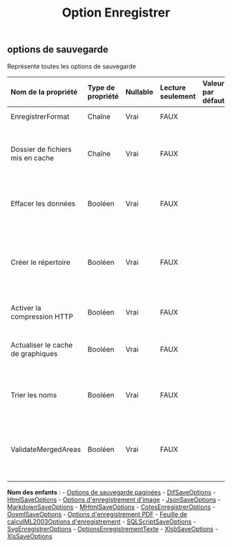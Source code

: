 ﻿---
title: Option Enregistrer
second_title: Aspose.Cells Cloud Documen
type: docs
url: /fr/specification/model/saveoptions/
description: "Aspose.Cells Spécification du modèle cloud : SaveOptions. Gérez sans effort Excel et d'autres feuilles de calcul avec des fonctionnalités telles que l'ouverture, la génération, l'édition, le fractionnement, la fusion, la comparaison et la conversion."
kwords: Excel, Office, feuille de calcul, Cloud REST API, SaveOptions
weight: 50
---
## **options de sauvegarde**

 Représente toutes les options de sauvegarde

| Nom de la propriété| Type de propriété| Nullable| Lecture seulement| Valeur par défaut| Description|
|:- |:- |:- |:- |:- |:- |
| EnregistrerFormat| Chaîne| Vrai| FAUX|| Enregistrer le nom du format|
| Dossier de fichiers mis en cache| Chaîne| Vrai| FAUX|| Le dossier de fichiers mis en cache est utilisé pour stocker des données volumineuses.|
| Effacer les données| Booléen| Vrai| FAUX|| Rendez le classeur vide après avoir enregistré le fichier.|
| Créer le répertoire| Booléen| Vrai| FAUX||Si vrai et que le répertoire n'existe pas, le répertoire sera automatiquement créé avant d'enregistrer le fichier.|
| Activer la compression HTTP| Booléen| Vrai| FAUX|| si la compression http doit être utilisée.|
| Actualiser le cache de graphiques| Booléen| Vrai| FAUX|| Indique si l'actualisation des données du cache de graphique|
| Trier les noms| Booléen| Vrai| FAUX|| Indique si le tri des noms définis avant d'enregistrer le fichier.|
| ValidateMergedAreas| Booléen| Vrai| FAUX|| Indique si vous validez les zones fusionnées avant d'enregistrer le fichier. La valeur par défaut est false.|

**Nom des enfants** : 
	-  [Options de sauvegarde paginées](paginatedsaveoptions) 
	-  [DifSaveOptions](difsaveoptions) 
	-  [HtmlSaveOptions](htmlsaveoptions) 
	-  [Options d'enregistrement d'image](imagesaveoptions) 
	-  [JsonSaveOptions](jsonsaveoptions) 
	-  [MarkdownSaveOptions](markdownsaveoptions) 
	-  [MHtmlSaveOptions](mhtmlsaveoptions) 
	-  [CotesEnregistrerOptions](odssaveoptions) 
	-  [OoxmlSaveOptions](ooxmlsaveoptions) 
	-  [Options d'enregistrement PDF](pdfsaveoptions) 
	-  [Feuille de calculML2003Options d'enregistrement](spreadsheetml2003saveoptions) 
	-  [SQLScriptSaveOptions](sqlscriptsaveoptions) 
	-  [SvgEnregistrerOptions](svgsaveoptions) 
	-  [OptionsEnregistrementTexte](txtsaveoptions) 
	-  [XlsbSaveOptions](xlsbsaveoptions) 
	-  [XlsSaveOptions](xlssaveoptions) 
